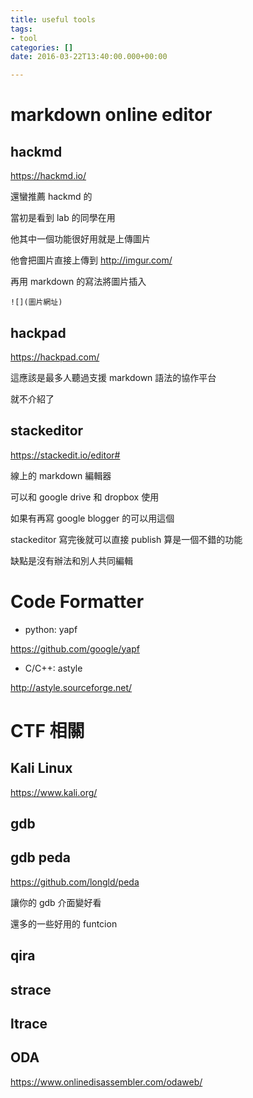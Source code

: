 ```yaml
---
title: useful tools
tags:
- tool
categories: []
date: 2016-03-22T13:40:00.000+00:00

---
```

# markdown online editor

## hackmd

https://hackmd.io/

還蠻推薦 hackmd 的

當初是看到 lab 的同學在用

他其中一個功能很好用就是上傳圖片

他會把圖片直接上傳到 http://imgur.com/

再用 markdown 的寫法將圖片插入


    ![](圖片網址)

## hackpad

https://hackpad.com/

這應該是最多人聽過支援 markdown 語法的協作平台

就不介紹了
## stackeditor

https://stackedit.io/editor#

線上的 markdown 編輯器

可以和 google drive 和 dropbox 使用

如果有再寫 google blogger 的可以用這個

stackeditor 寫完後就可以直接 publish 算是一個不錯的功能

缺點是沒有辦法和別人共同編輯

# Code Formatter

- python: yapf

https://github.com/google/yapf

- C/C++: astyle

http://astyle.sourceforge.net/


# CTF 相關

## Kali Linux

https://www.kali.org/

## gdb

## gdb peda

https://github.com/longld/peda

讓你的 gdb 介面變好看

還多的一些好用的 funtcion

## qira

## strace

## ltrace

## ODA

https://www.onlinedisassembler.com/odaweb/